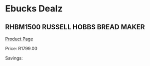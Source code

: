 
# Ebucks Dealz
## RHBM1500 RUSSELL HOBBS BREAD MAKER
[Product Page](https://www.ebucks.com/web/shop/productSelected.do?prodId=1155327150&catId=704983235)

Price: R1799.00

Savings: 


	